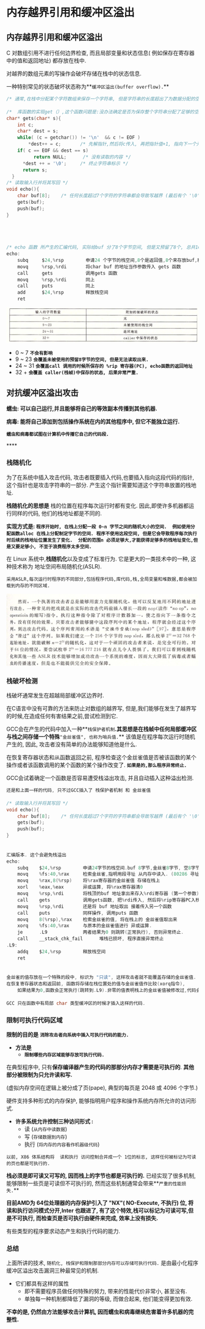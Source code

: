 # 内存越界引用和缓冲区溢出

## 内存越界引用和缓冲区溢出

C 对数组引用不进行任何边界检查, 而且局部变量和状态信息\( 例如保存在寄存器中的值和返回地址\) 都存放在栈中.

对越界的数组元素的写操作会破坏存储在栈中的状态信息.

一种特别常见的状态破坏状态称为**`缓冲区溢出(buffer overflow).`**

```c
/* 通常,在栈中分配某个字符数组来保存一个字符串, 但是字符串的长度超出了为数据分配的空间 ;下面是个事例*/

/*  库函数的实现get（）,这个函数问题是:没办法确定是否为保存整个字符串分配了足够的空间 */
char* gets(char* s){
    int c;
    char* dest = s;
    while( (c = getchar()) != '\n'  && c != EOF )
        *dest++ = c;       /* 先解指针,然后将c传入, 再把指针值+1, 指向下一个元素 */
    if( c == EOF && dest == s)
          return NULL;      /* 没有读取的内容 */
      *dest ++ = '\0';     /* 终止字符串标示 */
      return s;
  }
/* 读取输入行并将其写回 */
void echo(){
    char buf[8];    /* 任何长度超过7个字符的字符串都会导致写越界 (最后有个 '\0' )*/ 
    gets(buf);
    push(buf);
}




/* echo 函数 所产生的汇编代码, 实际给buf 分了8个字节空间, 但是又预留了8个, 总共16字节空间 */
echo:
    subq     $24,%rsp        申请24 个字节的栈空间,8个是返回值,8个来存放buf,和8个未使用的空间.
    movq     %rsp,%rdi       将char buf 的地址当作参数传入 gets 函数
    call     gets            调用gets 函数
    movq     %rsp,%rdi       同上
    call     puts            同上
    add      $24,%rsp        释放栈空间
    ret
```

![&#x5F53;buf &#x5B58;&#x50A8;&#x7684;&#x5185;&#x5BB9;&#x8D85;&#x8FC7;7&#x4E2A;&#x65F6;&#x7684;&#x72B6;&#x6001;](../.gitbook/assets/ping-mu-kuai-zhao-20190805-17.37.14.png)

* 0 ~ 7      **`不会有影响`**
* 9 ~ 23    **`会覆盖未被使用的预留8字节的空间, 但是无法读取出来.`**
* 24 ~ 31  **`会覆盖call 调用的时候所保存的 %rip 寄存器(PC), echo函数的返回地址`**
* 32 +        **`会覆盖 caller(栈帧)中保存的状态, 后果非常严重.`**

## 对抗缓冲区溢出攻击

**蠕虫:  可以自己运行,并且能够将自己的等效副本传播到其他机器.**

**病毒:  能将自己添加到包括操作系统在内的其他程序中, 但它不能独立运行.**

**`蠕虫和病毒都试图在计算机中传播它自己的代码段.`**

\*\*\*\*

### **栈随机化**

为了在系统中插入攻击代码, 攻击者既要插入代码,也要插入指向这段代码的指针,这个指针也是攻击字符串的一部分. 产生这个指针需要知道这个字符串放置的栈地址.

**栈随机化的思想是**  栈的位置在程序每次运行时都有变化.  因此,即使许多机器都运行同样的代码, 他们的栈地址都是不同的.

**实现方式是:  `程序开始时, 在栈上分配一段 0~n 字节之间的随机大小的空间.  例如使用分配函数alloc 在栈上分配制定字节的空间. 程序不使用这段空间, 但是它会导致程序每次执行时后续的栈地址位置发生了变化.  分配的范围n 必须足够大,才能获得足够多的栈地址变化,但是又要足够小, 不至于浪费程序太多空间.`**

在 Linux 系统中,**栈随机化**以及变成了标准行为. 它是更大的一类技术中的一种, 这种技术称为 地址空间布局随机化\(ASLR\).

```text
采用ASLR,每次运行时程序的不同部分,包括程序代码,库代码,栈,全局变量和堆数据,都会被加载到内存的不同区域.
```

![&#x7A7A;&#x64CD;&#x4F5C;&#x96EA;&#x6A47;](../.gitbook/assets/ping-mu-kuai-zhao-20190805-20.02.50.png)

### 栈破坏检测

栈破坏通常发生在超越局部缓冲区边界时.

在C语言中没有可靠的方法来防止对数组的越界写, 但是,我们能够在发生了越界写的时候,在造成任何有害结果之前,尝试检测到它.

GCC会在产生的代码中加入一种**`栈保护者机制`**.其思想是在栈帧中任何局部缓冲区与栈之间存储一个特殊**`"金丝雀值", 也称为哨兵值.`** 该值是在程序每次运行时随机产生的, 因此, 攻击者没有简单的办法能够知道他是什么.

在恢复寄存器状态和从函数返回之前, 程序检查这个金丝雀值是否被该函数的某个操作或者该函数调用的某个函数的某个操作改变了. **`如果是的,那么程序异常终止.`**

GCC会试着确定一个函数是否容易遭受栈溢出攻击, 并且自动插入这种溢出检测.

```c
还是和上面一样的代码, 只不过GCC插入了 栈保护者机制 和 金丝雀值

/* 读取输入行并将其写回 */
void echo(){
    char buf[8];    /* 任何长度超过7个字符的字符串都会导致写越界 (最后有个 '\0' )*/ 
    gets(buf);
    push(buf);
}


汇编版本. 这个会避免栈溢出
echo:
    subq    $24,%rsp        申请24字节的栈空间.buf 8字节,金丝雀8字节, 空8字节.
    movq    %fs:40,%rax     检索金丝雀,指明用段寻址 从内存中读入. (80286 寻址方式)
    movq    %rax,8(%rsp)    将%rax寄存器的金丝雀值 存储在栈上
    xorl    %eax,%eax       异或运算, 将%rax寄存器清0
    movq    %rsp,%rdi       将栈顶的buf 地址拿出来存入%rdi寄存器 (第一个参数)
    call    gets            调用gets函数, 把%rdi传入, 然后将%rip寄存器PC入栈.
    movq    %rsp,%rdi       还是将 buf 地址取出 接着传入另一个函数
    call    puts            同样操作, 调用puts 函数
    movq    8(%rsp),%rax    检索金丝雀的值, 将在栈上的 金丝雀值取出来
    xorq    %fs:40,%rax     与原本的金丝雀值进行 异或运算.
    je      .L9             两者结果为0 则跳转(正常执行), 否则异常终止.
    call    __stack_chk_fail      堆栈已损坏, 程序直接异常终止
.L9:
    addq    $24,%rsp        释放栈空间
    ret


金丝雀的值存放在一个特殊的段中, 标识为 "只读", 这样攻击者就不能覆盖存储的金丝雀值.
在恢复寄存器状态和返回前, 函数将存储在栈位置处的值与金丝雀值作比较(xorq指令),
    如果结果为0,函数会正常执行(跳转到.L9).非零的值表明栈上的金丝雀值被修改过,代码会调用错误处理例程.

GCC 只在函数中有局部 char 类型缓冲区的时候才插入这样的代码.
```



### 限制可执行代码区域

**限制的目的是** **`消除攻击者向系统中插入可执行代码的能力.`**

* **方法是**
  * **`限制哪些内存区域能够存放可执行代码.`**

在典型程序中, 只有**保存编译器产生的代码的那部分内存才需要是可执行的**.  **其他部分被限制为只允许读和写.**

\(虚拟内存空间在逻辑上被分成了页\(pape\), 典型的每页是 2048 或 4096 个字节.\)

硬件支持多种形式的内存保护, 能够指明用户程序和操作系统内存所允许的访问形式.

* **许多系统允许控制三种访问形式 :**
  * 读     \(`从内存中读数据`\)
  * 写     \(`存储数据到内存`\)
  * 执行 \(`将内存的内容看作机器级代码`\)

```text
以前, X86 体系结构将  读和执行 访问控制合并成一个 1位的标志, 这样任何被标记为可读的页也都是可执行的.
```

**栈必须是即可读又可写的, 因而栈上的字节也都是可执行的.** 已经实现了很多机制, 能够限制一些页是可读但不可执行的, 然而这些机制通常会带来**`严重的性能损失.`**

**目前AMD为 64位处理器的内存保护引入了 "NX"\( NO-Execute, 不执行\) 位, 将读和执行访问模式分开,Inter 也跟进了,  有了这个特效,栈可以标记为可读可写,但是不可执行, 而检查页是否可执行由硬件来完成, 效率上没有损失.**

有些类型的程序要求动态产生和执行代码的能力.



### **总结**

上面所讲的技术,  `随机化, 栈保护和限制那部分内存可以存储可执行代码.`  是由最小化程序缓冲区溢出攻击漏洞三种最常见的机制.

* 它们都具有这样的属性
  * 即不需要程序员做任何特殊的努力, 带来的性能代价非常小, 甚至没有.
  * 单独每一种机制都降低了漏洞的等级, 而做合起来, 他们能变得更加有效.

**不幸的是, 仍然由方法能够攻击计算机, 因而蠕虫和病毒继续危害着许多机器的完整性.**

